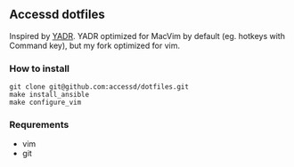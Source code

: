 ## Accessd dotfiles

Inspired by [YADR](https://github.com/skwp/dotfiles).
YADR optimized for MacVim by default (eg. hotkeys with Command key), but my
fork optimized for vim.

### How to install

    git clone git@github.com:accessd/dotfiles.git
    make install_ansible
    make configure_vim

### Requrements

* vim
* git
